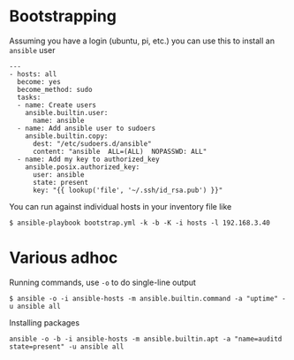 # Bootstrapping

Assuming you have a login (ubuntu, pi, etc.) you can use this to install an `ansible` user

```
---
- hosts: all
  become: yes
  become_method: sudo
  tasks:
  - name: Create users
    ansible.builtin.user:
      name: ansible
  - name: Add ansible user to sudoers
    ansible.builtin.copy:
      dest: "/etc/sudoers.d/ansible"
      content: "ansible  ALL=(ALL)  NOPASSWD: ALL"
  - name: Add my key to authorized_key
    ansible.posix.authorized_key:
      user: ansible
      state: present
      key: "{{ lookup('file', '~/.ssh/id_rsa.pub') }}"
```

You can run against individual hosts in your inventory file like

```
$ ansible-playbook bootstrap.yml -k -b -K -i hosts -l 192.168.3.40
```

# Various adhoc

Running commands, use `-o` to do single-line output
```
$ ansible -o -i ansible-hosts -m ansible.builtin.command -a "uptime" -u ansible all
```
Installing packages

```
ansible -o -b -i ansible-hosts -m ansible.builtin.apt -a "name=auditd state=present" -u ansible all
```
